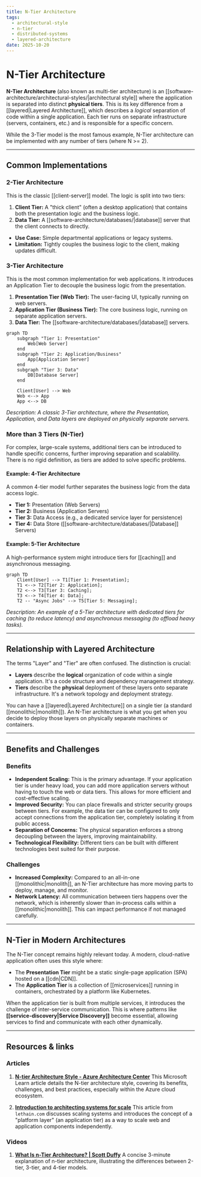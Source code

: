 ```yaml
---
title: N-Tier Architecture
tags:
  - architectural-style
  - n-tier
  - distributed-systems
  - layered-architecture
date: 2025-10-20
---
```


# N-Tier Architecture

**N-Tier Architecture** (also known as multi-tier architecture) is an [[software-architecture/architectural-styles/|architectural style]] where the application is separated into distinct **physical tiers**. This is its key difference from a [[layered|Layered Architecture]], which describes a *logical* separation of code within a single application. Each tier runs on separate infrastructure (servers, containers, etc.) and is responsible for a specific concern.

While the 3-Tier model is the most famous example, N-Tier architecture can be implemented with any number of tiers (where N >= 2).

---

## Common Implementations

### 2-Tier Architecture

This is the classic [[client-server]] model. The logic is split into two tiers:

1.  **Client Tier:** A "thick client" (often a desktop application) that contains both the presentation logic and the business logic.
2.  **Data Tier:** A [[software-architecture/databases/|database]] server that the client connects to directly.

-   **Use Case:** Simple departmental applications or legacy systems.
-   **Limitation:** Tightly couples the business logic to the client, making updates difficult.

### 3-Tier Architecture

This is the most common implementation for web applications. It introduces an Application Tier to decouple the business logic from the presentation.

1.  **Presentation Tier (Web Tier):** The user-facing UI, typically running on web servers.
2.  **Application Tier (Business Tier):** The core business logic, running on separate application servers.
3.  **Data Tier:** The [[software-architecture/databases/|database]] servers.

```mermaid
graph TD
    subgraph "Tier 1: Presentation"
        Web[Web Server]
    end
    subgraph "Tier 2: Application/Business"
        App[Application Server]
    end
    subgraph "Tier 3: Data"
        DB[Database Server]
    end

    Client[User] --> Web
    Web <--> App
    App <--> DB
```
*Description: A classic 3-Tier architecture, where the Presentation, Application, and Data layers are deployed on physically separate servers.*

### More than 3 Tiers (N-Tier)

For complex, large-scale systems, additional tiers can be introduced to handle specific concerns, further improving separation and scalability. There is no rigid definition, as tiers are added to solve specific problems.

#### Example: 4-Tier Architecture
A common 4-tier model further separates the business logic from the data access logic.
- **Tier 1:** Presentation (Web Servers)
- **Tier 2:** Business (Application Servers)
- **Tier 3:** Data Access (e.g., a dedicated service layer for persistence)
- **Tier 4:** Data Store ([[software-architecture/databases/|Database]] Servers)

#### Example: 5-Tier Architecture
A high-performance system might introduce tiers for [[caching]] and asynchronous messaging.

```mermaid
graph TD
    Client[User] --> T1[Tier 1: Presentation];
    T1 <--> T2[Tier 2: Application];
    T2 <--> T3[Tier 3: Caching];
    T3 <--> T4[Tier 4: Data];
    T2 -- "Async Jobs" --> T5[Tier 5: Messaging];
```
*Description: An example of a 5-Tier architecture with dedicated tiers for caching (to reduce latency) and asynchronous messaging (to offload heavy tasks).*

---

## Relationship with Layered Architecture

The terms "Layer" and "Tier" are often confused. The distinction is crucial:

*   **Layers** describe the **logical** organization of code within a single application. It's a code structure and dependency management strategy.
*   **Tiers** describe the **physical** deployment of these layers onto separate infrastructure. It's a network topology and deployment strategy.

You can have a [[layered|Layered Architecture]] on a single tier (a standard [[monolithic|monolith]]). An N-Tier architecture is what you get when you decide to deploy those layers on physically separate machines or containers.

---

## Benefits and Challenges

### Benefits

-   **Independent Scaling:** This is the primary advantage. If your application tier is under heavy load, you can add more application servers without having to touch the web or data tiers. This allows for more efficient and cost-effective scaling.
-   **Improved Security:** You can place firewalls and stricter security groups between tiers. For example, the data tier can be configured to only accept connections from the application tier, completely isolating it from public access.
-   **Separation of Concerns:** The physical separation enforces a strong decoupling between the layers, improving maintainability.
-   **Technological Flexibility:** Different tiers can be built with different technologies best suited for their purpose.

### Challenges

-   **Increased Complexity:** Compared to an all-in-one [[monolithic|monolith]], an N-Tier architecture has more moving parts to deploy, manage, and monitor.
-   **Network Latency:** All communication between tiers happens over the network, which is inherently slower than in-process calls within a [[monolithic|monolith]]. This can impact performance if not managed carefully.

---

## N-Tier in Modern Architectures

The N-Tier concept remains highly relevant today. A modern, cloud-native application often uses this style where:

-   The **Presentation Tier** might be a static single-page application (SPA) hosted on a [[cdn|CDN]].
-   The **Application Tier** is a collection of [[microservices]] running in containers, orchestrated by a platform like Kubernetes.

When the application tier is built from multiple services, it introduces the challenge of inter-service communication. This is where patterns like **[[service-discovery|Service Discovery]]** become essential, allowing services to find and communicate with each other dynamically.

---

## Resources & links

### Articles

1.  **[N-tier Architecture Style - Azure Architecture Center](https://learn.microsoft.com/en-us/azure/architecture/guide/architecture-styles/n-tier)**
    This Microsoft Learn article details the N-tier architecture style, covering its benefits, challenges, and best practices, especially within the Azure cloud ecosystem.

2.  **[Introduction to architecting systems for scale](http://lethain.com/introduction-to-architecting-systems-for-scale/#platform_layer)**
    This article from `lethain.com` discusses scaling systems and introduces the concept of a "platform layer" (an application tier) as a way to scale web and application components independently.

### Videos

1.  **[What Is n-Tier Architecture? | Scott Duffy](https://www.youtube.com/watch?v=gdEZBNUccq8)**
    A concise 3-minute explanation of n-tier architecture, illustrating the differences between 2-tier, 3-tier, and 4-tier models.
